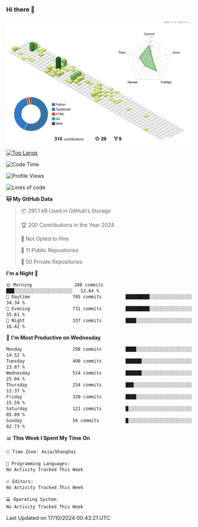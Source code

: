 ### Hi there 👋

![](./profile-3d-contrib/profile-green-animate.svg)

 

[![Top Langs](https://github-readme-stats.vercel.app/api/top-langs/?username=fly2tomato)](https://github.com/anuraghazra/github-readme-stats)


 

<!--START_SECTION:waka-->
![Code Time](http://img.shields.io/badge/Code%20Time-5%20hrs%2042%20mins-blue)

![Profile Views](http://img.shields.io/badge/Profile%20Views-0-blue)

![Lines of code](https://img.shields.io/badge/From%20Hello%20World%20I%27ve%20Written-522.1%20thousand%20lines%20of%20code-blue)

**🐱 My GitHub Data** 

> 📦 291.1 kB Used in GitHub's Storage 
 > 
> 🏆 200 Contributions in the Year 2024
 > 
> 🚫 Not Opted to Hire
 > 
> 📜 11 Public Repositories 
 > 
> 🔑 50 Private Repositories 
 > 
**I'm a Night 🦉** 

```text
🌞 Morning                280 commits         ███░░░░░░░░░░░░░░░░░░░░░░   13.64 % 
🌆 Daytime                705 commits         █████████░░░░░░░░░░░░░░░░   34.34 % 
🌃 Evening                731 commits         █████████░░░░░░░░░░░░░░░░   35.61 % 
🌙 Night                  337 commits         ████░░░░░░░░░░░░░░░░░░░░░   16.42 % 
```
📅 **I'm Most Productive on Wednesday** 

```text
Monday                   298 commits         ████░░░░░░░░░░░░░░░░░░░░░   14.52 % 
Tuesday                  490 commits         ██████░░░░░░░░░░░░░░░░░░░   23.87 % 
Wednesday                514 commits         ██████░░░░░░░░░░░░░░░░░░░   25.04 % 
Thursday                 254 commits         ███░░░░░░░░░░░░░░░░░░░░░░   12.37 % 
Friday                   320 commits         ████░░░░░░░░░░░░░░░░░░░░░   15.59 % 
Saturday                 121 commits         █░░░░░░░░░░░░░░░░░░░░░░░░   05.89 % 
Sunday                   56 commits          █░░░░░░░░░░░░░░░░░░░░░░░░   02.73 % 
```


📊 **This Week I Spent My Time On** 

```text
🕑︎ Time Zone: Asia/Shanghai

💬 Programming Languages: 
No Activity Tracked This Week

🔥 Editors: 
No Activity Tracked This Week

💻 Operating System: 
No Activity Tracked This Week
```


 Last Updated on 17/10/2024 00:43:21 UTC
<!--END_SECTION:waka-->

